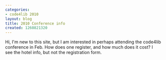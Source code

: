 ```yaml
---
categories:
- code4lib 2010
layout: blog
title: 2010 Conference info
created: 1260821320
---
```

Hi, I'm new to this site, but I am interested in perhaps attending the code4lib conference in Feb.
How does one register, and how much does it cost? I see the hotel info, but not the registration form.
